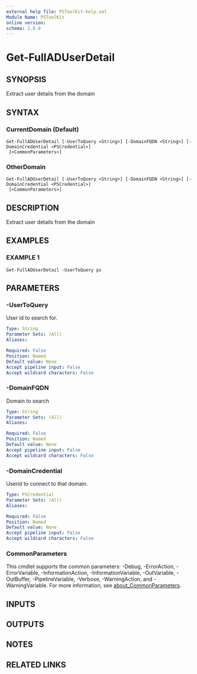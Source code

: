 ```yaml
---
external help file: PSToolKit-help.xml
Module Name: PSToolKit
online version:
schema: 2.0.0
---
```


# Get-FullADUserDetail

## SYNOPSIS
Extract user details from the domain

## SYNTAX

### CurrentDomain (Default)
```
Get-FullADUserDetail [-UserToQuery <String>] [-DomainFQDN <String>] [-DomainCredential <PSCredential>]
 [<CommonParameters>]
```

### OtherDomain
```
Get-FullADUserDetail [-UserToQuery <String>] [-DomainFQDN <String>] [-DomainCredential <PSCredential>]
 [<CommonParameters>]
```

## DESCRIPTION
Extract user details from the domain

## EXAMPLES

### EXAMPLE 1
```
Get-FullADUserDetail -UserToQuery ps
```

## PARAMETERS

### -UserToQuery
User id to search for.

```yaml
Type: String
Parameter Sets: (All)
Aliases:

Required: False
Position: Named
Default value: None
Accept pipeline input: False
Accept wildcard characters: False
```

### -DomainFQDN
Domain to search

```yaml
Type: String
Parameter Sets: (All)
Aliases:

Required: False
Position: Named
Default value: None
Accept pipeline input: False
Accept wildcard characters: False
```

### -DomainCredential
Userid to connect to that domain.

```yaml
Type: PSCredential
Parameter Sets: (All)
Aliases:

Required: False
Position: Named
Default value: None
Accept pipeline input: False
Accept wildcard characters: False
```

### CommonParameters
This cmdlet supports the common parameters: -Debug, -ErrorAction, -ErrorVariable, -InformationAction, -InformationVariable, -OutVariable, -OutBuffer, -PipelineVariable, -Verbose, -WarningAction, and -WarningVariable. For more information, see [about_CommonParameters](http://go.microsoft.com/fwlink/?LinkID=113216).

## INPUTS

## OUTPUTS

## NOTES

## RELATED LINKS
